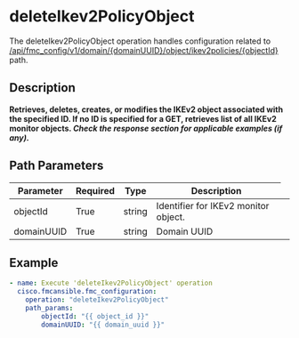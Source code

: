# deleteIkev2PolicyObject

The deleteIkev2PolicyObject operation handles configuration related to [/api/fmc_config/v1/domain/{domainUUID}/object/ikev2policies/{objectId}](/paths//api/fmc_config/v1/domain/{domain_uuid}/object/ikev2policies/{object_id}.md) path.&nbsp;
## Description
**Retrieves, deletes, creates, or modifies the IKEv2 object associated with the specified ID. If no ID is specified for a GET, retrieves list of all IKEv2 monitor objects. _Check the response section for applicable examples (if any)._**

## Path Parameters
| Parameter | Required | Type | Description |
| --------- | -------- | ---- | ----------- |
| objectId | True | string <td colspan=3> Identifier for IKEv2 monitor object. |
| domainUUID | True | string <td colspan=3> Domain UUID |

## Example
```yaml
- name: Execute 'deleteIkev2PolicyObject' operation
  cisco.fmcansible.fmc_configuration:
    operation: "deleteIkev2PolicyObject"
    path_params:
        objectId: "{{ object_id }}"
        domainUUID: "{{ domain_uuid }}"

```